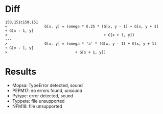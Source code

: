 # Diff
```shell
150,151c150,151
<                 G[x, y] = (omega * 0.25 * (G[x, y - 1] + G[x, y + 1] + G[x - 1, y]
<                                            + G[x + 1, y])
---
>                 G[x, y] = (omega * 'a' * (G[x, y - 1] + G[x, y + 1] + G[x - 1, y]
>                               + G[x + 1, y])
```

# Results
- Mopsa: TypeError detected, sound
- PEPM17: no errors found, *unsound*
- Pytype: error detected, sound 
- Typpete: file unsupported
- NFM18: file unsupported

